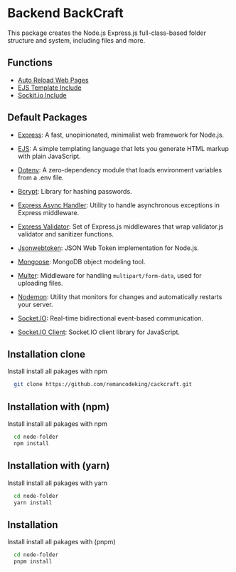 # Backend BackCraft

This package creates the Node.js Express.js full-class-based folder structure and system, including files and more.

## Functions

- [Auto Reload Web Pages](#)
- [EJS Template Include](#)
- [Sockit.io Include](#)

## Default Packages

- [Express](https://www.npmjs.com/package/express): A fast, unopinionated, minimalist web framework for Node.js.
- [EJS](https://www.npmjs.com/package/ejs): A simple templating language that lets you generate HTML markup with plain JavaScript.
- [Dotenv](https://www.npmjs.com/package/dotenv): A zero-dependency module that loads environment variables from a .env file.

- [Bcrypt](https://www.npmjs.com/package/bcrypt): Library for hashing passwords.
- [Express Async Handler](https://www.npmjs.com/package/express-async-handler): Utility to handle asynchronous exceptions in Express middleware.
- [Express Validator](https://www.npmjs.com/package/express-validator): Set of Express.js middlewares that wrap validator.js validator and sanitizer functions.
- [Jsonwebtoken](https://www.npmjs.com/package/jsonwebtoken): JSON Web Token implementation for Node.js.
- [Mongoose](https://www.npmjs.com/package/mongoose): MongoDB object modeling tool.
- [Multer](https://www.npmjs.com/package/multer): Middleware for handling `multipart/form-data`, used for uploading files.
- [Nodemon](https://www.npmjs.com/package/nodemon): Utility that monitors for changes and automatically restarts your server.
- [Socket.IO](https://www.npmjs.com/package/socket.io): Real-time bidirectional event-based communication.
- [Socket.IO Client](https://www.npmjs.com/package/socket.io-client): Socket.IO client library for JavaScript.



## Installation clone

Install install all pakages with npm

```bash
  git clone https://github.com/remancodeking/cackcraft.git
```

## Installation with (npm)

Install install all pakages with npm

```bash
  cd node-folder
  npm install
```
    

## Installation with (yarn)

Install install all pakages with yarn

```bash
  cd node-folder
  yarn install
```


## Installation

Install install all pakages with (pnpm)

```bash
  cd node-folder
  pnpm install
```
